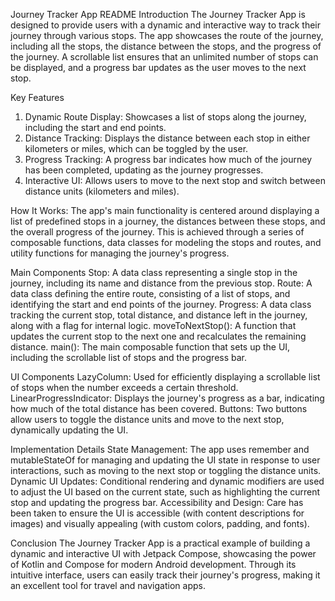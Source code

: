 Journey Tracker App README
Introduction
The Journey Tracker App is designed to provide users with a dynamic and interactive way to track their journey through various stops. The app showcases the route of the journey, including all the stops, the distance between the stops, and the progress of the journey. A scrollable list ensures that an unlimited number of stops can be displayed, and a progress bar updates as the user moves to the next stop.

Key Features
1. Dynamic Route Display: Showcases a list of stops along the journey, including the start and end points.
2. Distance Tracking: Displays the distance between each stop in either kilometers or miles, which can be toggled by the user.
3. Progress Tracking: A progress bar indicates how much of the journey has been completed, updating as the journey progresses.
4. Interactive UI: Allows users to move to the next stop and switch between distance units (kilometers and miles).

How It Works:
The app's main functionality is centered around displaying a list of predefined stops in a journey, the distances between these stops, and the overall progress of the journey. This is achieved through a series of composable functions, data classes for modeling the stops and routes, and utility functions for managing the journey's progress.

Main Components
Stop: A data class representing a single stop in the journey, including its name and distance from the previous stop.
Route: A data class defining the entire route, consisting of a list of stops, and identifying the start and end points of the journey.
Progress: A data class tracking the current stop, total distance, and distance left in the journey, along with a flag for internal logic.
moveToNextStop(): A function that updates the current stop to the next one and recalculates the remaining distance.
main(): The main composable function that sets up the UI, including the scrollable list of stops and the progress bar.

UI Components
LazyColumn: Used for efficiently displaying a scrollable list of stops when the number exceeds a certain threshold.
LinearProgressIndicator: Displays the journey's progress as a bar, indicating how much of the total distance has been covered.
Buttons: Two buttons allow users to toggle the distance units and move to the next stop, dynamically updating the UI.

Implementation Details
State Management: The app uses remember and mutableStateOf for managing and updating the UI state in response to user interactions, such as moving to the next stop or toggling the distance units.
Dynamic UI Updates: Conditional rendering and dynamic modifiers are used to adjust the UI based on the current state, such as highlighting the current stop and updating the progress bar.
Accessibility and Design: Care has been taken to ensure the UI is accessible (with content descriptions for images) and visually appealing (with custom colors, padding, and fonts).

Conclusion
The Journey Tracker App is a practical example of building a dynamic and interactive UI with Jetpack Compose, showcasing the power of Kotlin and Compose for modern Android development. Through its intuitive interface, users can easily track their journey's progress, making it an excellent tool for travel and navigation apps.

